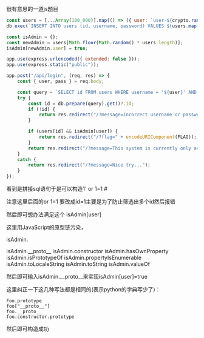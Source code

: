 很有意思的一道js题目

```js
const users = [...Array(100_000)].map(() => ({ user: `user-${crypto.randomUUID()}`, pass: crypto.randomBytes(8).toString("hex") }));
db.exec(`INSERT INTO users (id, username, password) VALUES ${users.map((u,i) => `(${i}, '${u.user}', '${u.pass}')`).join(", ")}`);

const isAdmin = {};
const newAdmin = users[Math.floor(Math.random() * users.length)];
isAdmin[newAdmin.user] = true;

app.use(express.urlencoded({ extended: false }));
app.use(express.static("public"));

app.post("/api/login", (req, res) => {
    const { user, pass } = req.body;

    const query = `SELECT id FROM users WHERE username = '${user}' AND password = '${pass}';`;
    try {
        const id = db.prepare(query).get()?.id;
        if (!id) {
            return res.redirect("/?message=Incorrect username or password");
        }

        if (users[id] && isAdmin[user]) {
            return res.redirect("/?flag=" + encodeURIComponent(FLAG));
        }
        return res.redirect("/?message=This system is currently only available to admins...");
    }
    catch {
        return res.redirect("/?message=Nice try...");
    }
});
```

看到是拼接sql语句于是可以构造1' or 1=1 #

注意这里后面的or 1=1 要改成id=1主要是为了防止筛选出多个id然后报错

然后即可想办法满足这个 isAdmin[user]

这里用JavaScript的原型链污染，

isAdmin. 

isAdmin.\_\_proto\__             isAdmin.constructor           isAdmin.hasOwnProperty        isAdmin.isPrototypeOf         isAdmin.propertyIsEnumerable   isAdmin.toLocaleString        isAdmin.toString              isAdmin.valueOf

然后即可输入isAdmin.\_\_proto\__来实现isAdmin[user]=true

这里纠正一下这几种写法都是相同的(表示python的字典写少了)：

```
Foo.prototype
foo["__proto__"]
foo.__proto__
foo.constructor.prototype
```

然后即可构造成功

